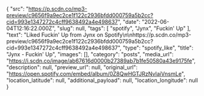 {
  "src": "https://p.scdn.co/mp3-preview/c9656f9a9ec2ce1f122c2936bfdd000759a5b2cc?cid=993e1347272c4cff9638492a4e498637",
  "date": "2022-06-04T12:16:22.000Z",
  "slug": null,
  "tags": [
    "spotify",
    "Jynx",
    "Fuckin' Up"
  ],
  "text": "Liked Fuckin' Up from Jynx on Spotify\n\nhttps://p.scdn.co/mp3-preview/c9656f9a9ec2ce1f122c2936bfdd000759a5b2cc?cid=993e1347272c4cff9638492a4e498637",
  "type": "spotify_like",
  "title": "Jynx - Fuckin' Up",
  "images": [],
  "category": "posts",
  "media_url": "https://i.scdn.co/image/ab67616d0000b27389ab7b1fe50580a43e9175fe",
  "description": null,
  "preview_url": null,
  "original_url": "https://open.spotify.com/embed/album/0Z8QwHGTJRzNvIaiVnsmLe",
  "location_latitude": null,
  "additional_payload": null,
  "location_longitude": null
}